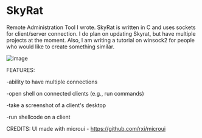 # SkyRat
Remote Administration Tool I wrote.
SkyRat is written in C and uses sockets for client/server connection. 
I do plan on updating Skyrat, but have multiple projects at the moment.
Also, I am writing a tutorial on winsock2 for people who would like to create something similar.


![image](https://user-images.githubusercontent.com/99378532/180157840-8cdbe2cc-b28a-445d-a6c5-823af899484e.png)


FEATURES:

-ability to have multiple connections

-open shell on connected clients (e.g., run commands)

-take a screenshot of a client's desktop

-run shellcode on a client

CREDITS:
UI made with microui - https://github.com/rxi/microui

